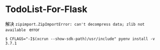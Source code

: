 # TodoList-For-Flask

解决 `zipimport.ZipImportError: can't decompress data; zlib not available
` error

```
$ CFLAGS="-I$(xcrun --show-sdk-path)/usr/include" pyenv install -v 3.7.1
```